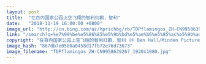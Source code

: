 ```yaml
---
layout: post
title:  "在百内国家公园上空飞翔的智利红鹳，智利"
date:   "2018-11-19 16:00:00 +0800"
image_url: "http://cn.bing.com/az/hprichbg/rb/TDPflamingos_ZH-CN9958639267_1920x1080.jpg"
link: "/search?q=%e7%99%be%e5%86%85%e5%9b%bd%e5%ae%b6%e5%85%ac%e5%9b%ad&form=hpcapt&mkt=zh-cn"
copyright: "在百内国家公园上空飞翔的智利红鹳，智利 (© Ben Hall/Minden Pictures)"
image_hash: "867db7e0580a0458d17fb72e76d73673"
image_filename: "TDPflamingos_ZH-CN9958639267_1920x1080.jpg"
---
```

